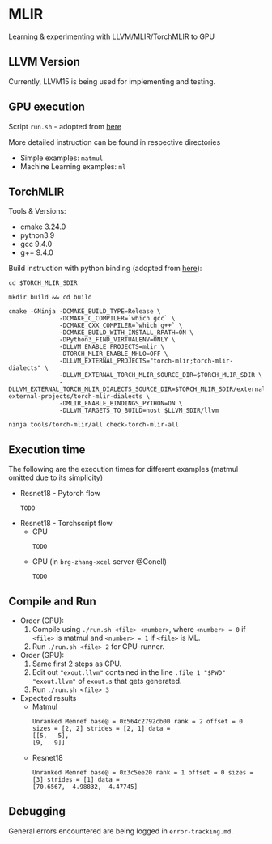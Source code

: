 # MLIR
Learning & experimenting with LLVM/MLIR/TorchMLIR to GPU

## LLVM Version
Currently, LLVM15 is being used for implementing and testing.

## GPU execution
Script `run.sh` - adopted from [here](https://github.com/zzzDavid/mlir-playground/blob/main/gpu-backend/compile.sh)

More detailed instruction can be found in respective directories
* Simple examples: `matmul`
* Machine Learning examples: `ml`

## TorchMLIR
Tools & Versions:
* cmake 3.24.0
* python3.9
* gcc 9.4.0
* g++ 9.4.0

Build instruction with python binding (adopted from [here](https://github.com/llvm/torch-mlir/blob/main/build_tools/build_standalone.sh)):
```
cd $TORCH_MLIR_SDIR

mkdir build && cd build

cmake -GNinja -DCMAKE_BUILD_TYPE=Release \
              -DCMAKE_C_COMPILER=`which gcc` \
              -DCMAKE_CXX_COMPILER=`which g++` \
              -DCMAKE_BUILD_WITH_INSTALL_RPATH=ON \ 
              -DPython3_FIND_VIRTUALENV=ONLY \ 
              -DLLVM_ENABLE_PROJECTS=mlir \
              -DTORCH_MLIR_ENABLE_MHLO=OFF \
              -DLLVM_EXTERNAL_PROJECTS="torch-mlir;torch-mlir-dialects" \
              -DLLVM_EXTERNAL_TORCH_MLIR_SOURCE_DIR=$TORCH_MLIR_SDIR \
              -DLLVM_EXTERNAL_TORCH_MLIR_DIALECTS_SOURCE_DIR=$TORCH_MLIR_SDIR/externals/llvm-external-projects/torch-mlir-dialects \
              -DMLIR_ENABLE_BINDINGS_PYTHON=ON \
              -DLLVM_TARGETS_TO_BUILD=host $LLVM_SDIR/llvm

ninja tools/torch-mlir/all check-torch-mlir-all
```

## Execution time
The following are the execution times for different examples (matmul omitted due to its simplicity)
* Resnet18 - Pytorch flow
  ```
  TODO
  ```
* Resnet18 - Torchscript flow
  * CPU
    ```
    TODO
    ```
  * GPU (in `brg-zhang-xcel` server @Conell)
    ```
    TODO
    ```

## Compile and Run
* Order (CPU):
    1. Compile using `./run.sh <file> <number>`, where `<number> = 0` if `<file>` is matmul and `<number> = 1` if `<file>` is ML.
    2. Run `./run.sh <file> 2` for CPU-runner.
* Order (GPU):
    1. Same first 2 steps as CPU.
    2. Edit out `"exout.llvm"` contained in the line `.file 1 "$PWD" "exout.llvm"` of `exout.s` that gets generated.
    3. Run `./run.sh <file> 3`
* Expected results
  * Matmul
    ```
    Unranked Memref base@ = 0x564c2792cb00 rank = 2 offset = 0 sizes = [2, 2] strides = [2, 1] data =
    [[5,   5],
    [9,   9]]
    ```
  * Resnet18
    ```
    Unranked Memref base@ = 0x3c5ee20 rank = 1 offset = 0 sizes = [3] strides = [1] data =
    [70.6567,  4.98832,  4.47745]
    ```

## Debugging
General errors encountered are being logged in `error-tracking.md`.